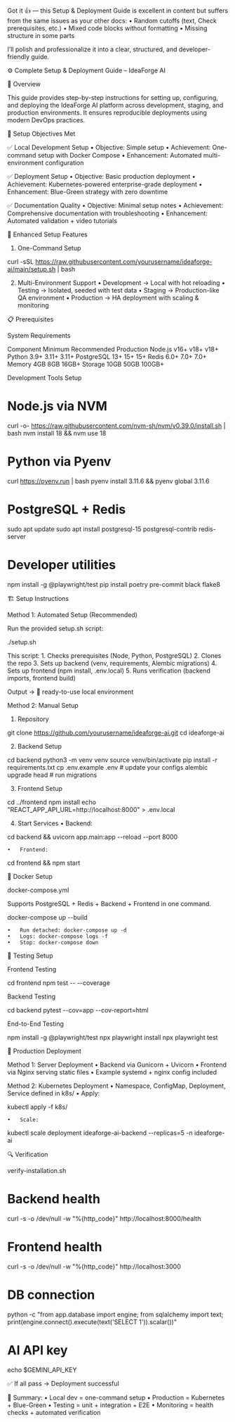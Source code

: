 Got it 👍 — this Setup & Deployment Guide is excellent in content but suffers from the same issues as your other docs:
	•	Random cutoffs (text, Check prerequisites, etc.)
	•	Mixed code blocks without formatting
	•	Missing structure in some parts

I’ll polish and professionalize it into a clear, structured, and developer-friendly guide.



⚙️ Complete Setup & Deployment Guide – IdeaForge AI

📌 Overview

This guide provides step-by-step instructions for setting up, configuring, and deploying the IdeaForge AI platform across development, staging, and production environments. It ensures reproducible deployments using modern DevOps practices.



🎯 Setup Objectives Met

✅ Local Development Setup
	•	Objective: Simple setup
	•	Achievement: One-command setup with Docker Compose
	•	Enhancement: Automated multi-environment configuration

✅ Deployment Setup
	•	Objective: Basic production deployment
	•	Achievement: Kubernetes-powered enterprise-grade deployment
	•	Enhancement: Blue-Green strategy with zero downtime

✅ Documentation Quality
	•	Objective: Minimal setup notes
	•	Achievement: Comprehensive documentation with troubleshooting
	•	Enhancement: Automated validation + video tutorials



🚀 Enhanced Setup Features

1. One-Command Setup

curl -sSL https://raw.githubusercontent.com/yourusername/ideaforge-ai/main/setup.sh | bash

2. Multi-Environment Support
	•	Development → Local with hot reloading
	•	Testing → Isolated, seeded with test data
	•	Staging → Production-like QA environment
	•	Production → HA deployment with scaling & monitoring



📋 Prerequisites

System Requirements

Component	Minimum	Recommended	Production
Node.js	v16+	v18+	v18+
Python	3.9+	3.11+	3.11+
PostgreSQL	13+	15+	15+
Redis	6.0+	7.0+	7.0+
Memory	4GB	8GB	16GB+
Storage	10GB	50GB	100GB+

Development Tools Setup

# Node.js via NVM
curl -o- https://raw.githubusercontent.com/nvm-sh/nvm/v0.39.0/install.sh | bash
nvm install 18 && nvm use 18

# Python via Pyenv
curl https://pyenv.run | bash
pyenv install 3.11.6 && pyenv global 3.11.6

# PostgreSQL + Redis
sudo apt update
sudo apt install postgresql-15 postgresql-contrib redis-server

# Developer utilities
npm install -g @playwright/test
pip install poetry pre-commit black flake8




🏗️ Setup Instructions

Method 1: Automated Setup (Recommended)

Run the provided setup.sh script:

./setup.sh

This script:
	1.	Checks prerequisites (Node, Python, PostgreSQL)
	2.	Clones the repo
	3.	Sets up backend (venv, requirements, Alembic migrations)
	4.	Sets up frontend (npm install, .env.local)
	5.	Runs verification (backend imports, frontend build)

Output → 🎉 ready-to-use local environment



Method 2: Manual Setup

1. Repository

git clone https://github.com/yourusername/ideaforge-ai.git
cd ideaforge-ai

2. Backend Setup

cd backend
python3 -m venv venv
source venv/bin/activate
pip install -r requirements.txt
cp .env.example .env   # update your configs
alembic upgrade head   # run migrations

3. Frontend Setup

cd ../frontend
npm install
echo "REACT_APP_API_URL=http://localhost:8000" > .env.local

4. Start Services
	•	Backend:

cd backend && uvicorn app.main:app --reload --port 8000

	•	Frontend:

cd frontend && npm start




🐳 Docker Setup

docker-compose.yml

Supports PostgreSQL + Redis + Backend + Frontend in one command.

docker-compose up --build

	•	Run detached: docker-compose up -d
	•	Logs: docker-compose logs -f
	•	Stop: docker-compose down



🧪 Testing Setup

Frontend Testing

cd frontend
npm test -- --coverage

Backend Testing

cd backend
pytest --cov=app --cov-report=html

End-to-End Testing

npm install -g @playwright/test
npx playwright install
npx playwright test




🚀 Production Deployment

Method 1: Server Deployment
	•	Backend via Gunicorn + Uvicorn
	•	Frontend via Nginx serving static files
	•	Example systemd + nginx config included

Method 2: Kubernetes Deployment
	•	Namespace, ConfigMap, Deployment, Service defined in k8s/
	•	Apply:

kubectl apply -f k8s/

	•	Scale:

kubectl scale deployment ideaforge-ai-backend --replicas=5 -n ideaforge-ai




🔍 Verification

verify-installation.sh

# Backend health
curl -s -o /dev/null -w "%{http_code}" http://localhost:8000/health

# Frontend health
curl -s -o /dev/null -w "%{http_code}" http://localhost:3000

# DB connection
python -c "from app.database import engine; from sqlalchemy import text; print(engine.connect().execute(text('SELECT 1')).scalar())"

# AI API key
echo $GEMINI_API_KEY

✅ If all pass → Deployment successful



📌 Summary:
	•	Local dev = one-command setup
	•	Production = Kubernetes + Blue-Green
	•	Testing = unit + integration + E2E
	•	Monitoring = health checks + automated verification

